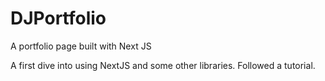 # DJPortfolio
A portfolio page built with Next JS


A first dive into using NextJS and some other libraries. Followed a tutorial.
